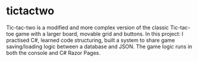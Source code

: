 # tictactwo
Tic-tac-two is a modified and more complex version of the classic Tic-tac-toe game with a larger board, movable grid and buttons. In this project: I practised C#, learned code structuring, built a system to share game saving/loading logic between a database and JSON. The game logic runs in both the console and C# Razor Pages.
